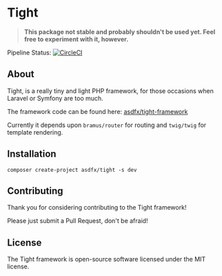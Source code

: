 # Tight

> **This package not stable and probably shouldn't be used yet. Feel free to experiment with it, however.**

Pipeline Status: [![CircleCI](https://circleci.com/gh/agjmills/tight.svg?style=svg)](https://circleci.com/gh/agjmills/tight)

## About

Tight, is a really tiny and light PHP framework, for those occasions when Laravel or Symfony are too much.

The framework code can be found here: [asdfx/tight-framework](https://github.com/agjmills/tight-framework)

Currently it depends upon `bramus/router` for routing and `twig/twig` for template rendering.

## Installation

```
composer create-project asdfx/tight -s dev
```

## Contributing

Thank you for considering contributing to the Tight framework! 

Please just submit a Pull Request, don't be afraid!

## License
The Tight framework is open-source software licensed under the MIT license.
